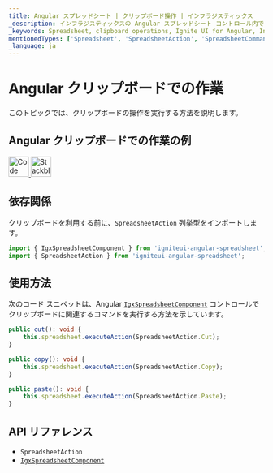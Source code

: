 ```yaml
---
title: Angular スプレッドシート | クリップボード操作 | インフラジスティックス
_description: インフラジスティックスの Angular スプレッドシート コントロール内でコピー、切り取り、貼り付けなどのクリップボード操作を使用します。Infragistics Ignite UI for Angular スプレッドシートのサンプルを是非お試しください!
_keywords: Spreadsheet, clipboard operations, Ignite UI for Angular, Infragistics, スプレッドシート, クリップボード操作, インフラジスティックス
mentionedTypes: ['Spreadsheet', 'SpreadsheetAction', 'SpreadsheetCommandType', 'Command']
_language: ja
---
```


# Angular クリップボードでの作業

このトピックでは、クリップボードの操作を実行する方法を説明します。

## Angular クリップボードでの作業の例

<code-view style="height: 500px"
           data-demos-base-url="{environment:dvDemosBaseUrl}"
           iframe-src="{environment:dvDemosBaseUrl}/excel/spreadsheet-clipboard"
           alt="Angular クリップボードでの作業の例"
           github-src="excel/spreadsheet/clipboard">
</code-view>

<html lang="en" xmlns="http://www.w3.org/1999/xhtml">
    <body>
      <a target="_blank" href="https://codesandbox.io/s/github/IgniteUI/igniteui-angular-examples/tree/master/samples/excel/spreadsheet/clipboard?fontsize=14&hidenavigation=1&theme=dark&view=preview&file=/src/app.component.html" rel="noopener noreferrer">
            <img height="40px" style="border-radius: 0rem; max-width: 100%;" alt="Code Sandbox" src="https://static.infragistics.com/xplatform/images/browsers/open-sandbox.png"/>
        </a>
        <a target="_blank" href="https://stackblitz.com/github/IgniteUI/igniteui-angular-examples/tree/master/samples/excel/spreadsheet/clipboard?file=src%2Fapp.component.html" rel="noopener noreferrer">
            <img height="40px" style="border-radius: 0rem; max-width: 100%;" alt="Stackblitz" src="https://static.infragistics.com/xplatform/images/browsers/open-stackblitz.png"/>
        </a>
    </body>
</html>

<div class="divider--half"></div>

## 依存関係

クリップボードを利用する前に、`SpreadsheetAction` 列挙型をインポートします。

<!-- Angular -->

```ts
import { IgxSpreadsheetComponent } from 'igniteui-angular-spreadsheet';
import { SpreadsheetAction } from 'igniteui-angular-spreadsheet';
```

<div class="divider--half"></div>

## 使用方法

次のコード スニペットは、Angular [`IgxSpreadsheetComponent`]({environment:dvApiBaseUrl}/products/ignite-ui-angular/api/docs/typescript/latest/classes/igxspreadsheetcomponent.html) コントロールでクリップボードに関連するコマンドを実行する方法を示しています。

```ts
public cut(): void {
    this.spreadsheet.executeAction(SpreadsheetAction.Cut);
}

public copy(): void {
    this.spreadsheet.executeAction(SpreadsheetAction.Copy);
}

public paste(): void {
    this.spreadsheet.executeAction(SpreadsheetAction.Paste);
}
```

## API リファレンス

-   `SpreadsheetAction`
-   [`IgxSpreadsheetComponent`]({environment:dvApiBaseUrl}/products/ignite-ui-angular/api/docs/typescript/latest/classes/igxspreadsheetcomponent.html)
